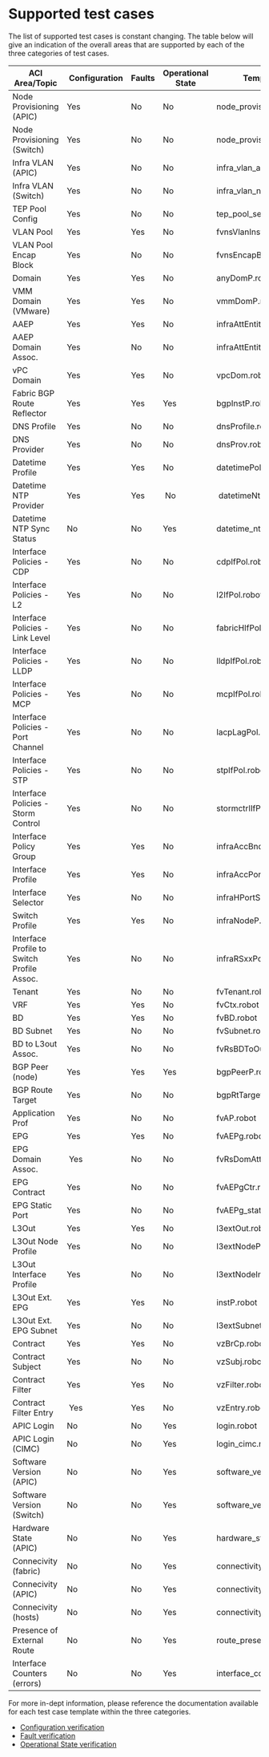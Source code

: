# Supported test cases

The list of supported test cases is constant changing. The table below will give an indication of the overall areas that are supported by each of the three categories of test cases.

ACI Area/Topic         | Configuration | Faults | Operational State | Template Name
--------------         | ------------- | ------ | ----------------- | -------------
Node Provisioning (APIC) | Yes         | No     | No                | node_provisioning_apic.robot
Node Provisioning (Switch) | Yes       | No     | No                | node_provisioning_node.robot
Infra VLAN (APIC)      | Yes           | No     | No                | infra_vlan_apic.robot
Infra VLAN (Switch)    | Yes           | No     | No                | infra_vlan_node.robot
TEP Pool Config        | Yes           | No     | No                | tep_pool_setup.robot
VLAN Pool              | Yes           | Yes    | No                | fvnsVlanInstP.robot
VLAN Pool Encap Block  | Yes           | No     | No                | fvnsEncapBlk.robot
Domain                 | Yes           | Yes    | No                | anyDomP.robot
VMM Domain (VMware)    | Yes           | Yes    | No                | vmmDomP.robot
AAEP                   | Yes           | Yes    | No                | infraAttEntityP.robot
AAEP Domain Assoc.     | Yes           | No     | No                | infraAttEntityPRsDomP.robot
vPC Domain             | Yes           | Yes    | No                | vpcDom.robot
Fabric BGP Route Reflector         | Yes           | Yes    | Yes               | bgpInstP.robot
DNS Profile            | Yes       | No         | No                | dnsProfile.robot
DNS Provider           | Yes       | No         | No                | dnsProv.robot
Datetime Profile       | Yes       | Yes        | No                | datetimePol.robot
Datetime NTP Provider  | Yes       | Yes        | No                | datetimeNtpProv.robot
Datetime NTP Sync Status | No      | No         | Yes               | datetime_ntp_status.robot
Interface Policies - CDP           | Yes           | No     | No                | cdpIfPol.robot
Interface Policies - L2            | Yes           | No     | No                | l2IfPol.robot
Interface Policies - Link Level    | Yes           | No     | No                | fabricHIfPol.robot
Interface Policies - LLDP          | Yes           | No     | No                | lldpIfPol.robot
Interface Policies - MCP           | Yes           | No     | No                | mcpIfPol.robot
Interface Policies - Port Channel  | Yes           | No     | No                | lacpLagPol.robot
Interface Policies - STP           | Yes           | No     | No                | stpIfPol.robot
Interface Policies - Storm Control | Yes           | No     | No                | stormctrlIfPol.robot
Interface Policy Group | Yes           | Yes    | No                | infraAccBndlGrp.robot
Interface Profile      | Yes           | Yes    | No                | infraAccPortP.robot
Interface Selector     | Yes           | No     | No                | infraHPortS.robot
Switch Profile         | Yes           | Yes    | No                | infraNodeP.robot
Interface Profile to Switch Profile Assoc. | Yes | No | No | infraRSxxPortP.robot
Tenant                 | Yes           | No     | No                | fvTenant.robot
VRF                    | Yes           | Yes    | No                | fvCtx.robot
BD                     | Yes           | Yes    | No                | fvBD.robot
BD Subnet              | Yes           | No     | No                | fvSubnet.robot
BD to L3out Assoc.     | Yes           | No     | No                | fvRsBDToOut.robot
BGP Peer (node)        | Yes           | Yes    | Yes               | bgpPeerP.robot
BGP Route Target       | Yes           | No     | No                | bgpRtTargetP.robot
Application Prof       | Yes           | No     | No                | fvAP.robot
EPG                    | Yes           | Yes    | No                | fvAEPg.robot
EPG Domain Assoc.      | Yes           | No     | No                | fvRsDomAtt.robot
EPG Contract           | Yes           | No     | No                | fvAEPgCtr.robot
EPG Static Port        | Yes           | No     | No                | fvAEPg_static_binding.robot
L3Out                  | Yes           | Yes    | No                | l3extOut.robot
L3Out Node Profile     | Yes           | No     | No                | l3extNodeProf.robot
L3Out Interface Profile | Yes          | No     | No                | l3extNodeIntProf.robot
L3Out Ext. EPG         | Yes           | Yes    | No                | instP.robot
L3Out Ext. EPG Subnet  | Yes           | No     | No                | l3extSubnet.robot
Contract               | Yes           | Yes    | No                | vzBrCp.robot
Contract Subject       | Yes           | No     | No                | vzSubj.robot
Contract Filter        | Yes           | Yes    | No                | vzFilter.robot
Contract Filter Entry  | Yes           | Yes    | No                | vzEntry.robot
APIC Login             | No            | No     | Yes               | login.robot
APIC Login (CIMC)      | No            | No     | Yes               | login_cimc.robot
Software Version (APIC)        | No            | No     | Yes               | software_version_apic.robot
Software Version (Switch)      | No            | No     | Yes               | software_version_node.robot
Hardware State (APIC)  | No            | No     | Yes               | hardware_state_cimc.robot
Connecivity (fabric)   | No            | No     | Yes               | connectivity_fabric.robot
Connecivity (APIC)     | No            | No     | Yes               | connectivity_apic.robot
Connecivity (hosts)    | No            | No     | Yes               | connectivity_host.robot
Presence of External Route | No        | No     | Yes               | route_presence_ipv4.robot
Interface Counters (errors) | No       | No     | Yes               | interface_counters.robot

For more in-dept information, please reference the documentation available for each test case template within the three categories.

* [Configuration verification](Templates-configuration.md)
* [Fault verification](Templates-faults.md)
* [Operational State verification](Templates-operational_state.md)